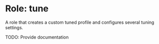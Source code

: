 # Role: tune

A role that creates a custom tuned profile and configures several tuning settings.

TODO: Provide documentation
